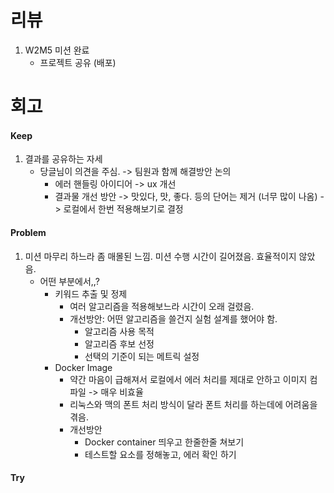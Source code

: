 # 리뷰
1. W2M5 미션 완료
    - 프로젝트 공유 (배포)

# 회고
#### Keep
1. 결과를 공유하는 자세
    - 당글님이 의견을 주심. -> 팀원과 함께 해결방안 논의
        - 에러 핸들링 아이디어 -> ux 개선
        - 결과물 개선 방안 -> 맛있다, 맛, 좋다. 등의 단어는 제거 (너무 많이 나옴) -> 로컬에서 한번 적용해보기로 결정

#### Problem
1. 미션 마무리 하느라 좀 매몰된 느낌. 미션 수행 시간이 길어졌음. 효율적이지 않았음.
    - 어떤 부분에서,,?
        - 키워드 추출 및 정제
            - 여러 알고리즘을 적용해보느라 시간이 오래 걸렸음.
            - 개선방안: 어떤 알고리즘을 쓸건지 실험 설계를 했어야 함.
                - 알고리즘 사용 목적
                - 알고리즘 후보 선정
                - 선택의 기준이 되는 메트릭 설정
        - Docker Image
            - 약간 마음이 급해져서 로컬에서 에러 처리를 제대로 안하고 이미지 컴파일 -> 매우 비효율
            - 리눅스와 맥의 폰트 처리 방식이 달라 폰트 처리를 하는데에 어려움을 겪음.
            - 개선방안
                - Docker container 띄우고 한줄한줄 쳐보기
                - 테스트할 요소를 정해놓고, 에러 확인 하기

#### Try
